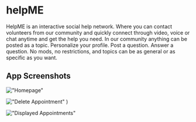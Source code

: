 # helpME
HelpME is an interactive social help network. Where you can contact volunteers from our community and quickly connect through video, voice or chat anytime and get the help you need. In our community anything can be posted as a topic. Personalize your profile. Post a question. Answer a question. No mods, no restrictions, and topics can be as general or as specific as you want.
## App Screenshots

!["Homepage"]()

!["Delete Appointment"]()
)

!["Displayed Appointments"]()
